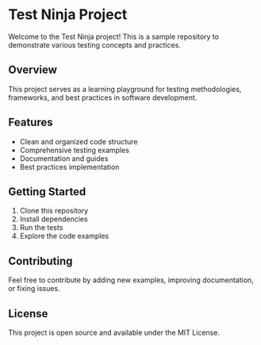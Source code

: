 # Test Ninja Project

Welcome to the Test Ninja project! This is a sample repository to demonstrate various testing concepts and practices.

## Overview

This project serves as a learning playground for testing methodologies, frameworks, and best practices in software development.

## Features

- Clean and organized code structure
- Comprehensive testing examples
- Documentation and guides
- Best practices implementation

## Getting Started

1. Clone this repository
2. Install dependencies
3. Run the tests
4. Explore the code examples

## Contributing

Feel free to contribute by adding new examples, improving documentation, or fixing issues.

## License

This project is open source and available under the MIT License.
